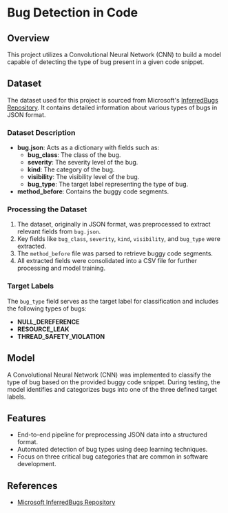 # Bug Detection in Code

## Overview
This project utilizes a Convolutional Neural Network (CNN) to build a model capable of detecting the type of bug present in a given code snippet.

## Dataset
The dataset used for this project is sourced from Microsoft's [InferredBugs Repository](https://github.com/microsoft/InferredBugs/blob/main/README.md). It contains detailed information about various types of bugs in JSON format.

### Dataset Description
- **bug.json**: Acts as a dictionary with fields such as:
  - **bug_class**: The class of the bug.
  - **severity**: The severity level of the bug.
  - **kind**: The category of the bug.
  - **visibility**: The visibility level of the bug.
  - **bug_type**: The target label representing the type of bug.
- **method_before**: Contains the buggy code segments.

### Processing the Dataset
1. The dataset, originally in JSON format, was preprocessed to extract relevant fields from `bug.json`.
2. Key fields like `bug_class`, `severity`, `kind`, `visibility`, and `bug_type` were extracted.
3. The `method_before` file was parsed to retrieve buggy code segments.
4. All extracted fields were consolidated into a CSV file for further processing and model training.

### Target Labels
The `bug_type` field serves as the target label for classification and includes the following types of bugs:
- **NULL_DEREFERENCE**
- **RESOURCE_LEAK**
- **THREAD_SAFETY_VIOLATION**

## Model
A Convolutional Neural Network (CNN) was implemented to classify the type of bug based on the provided buggy code snippet. During testing, the model identifies and categorizes bugs into one of the three defined target labels.

## Features
- End-to-end pipeline for preprocessing JSON data into a structured format.
- Automated detection of bug types using deep learning techniques.
- Focus on three critical bug categories that are common in software development.

## References
- [Microsoft InferredBugs Repository](https://github.com/microsoft/InferredBugs)


